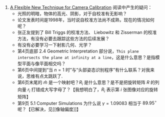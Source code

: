 1. [A Flexible New Technique for Camera Calibration](https://www.microsoft.com/en-us/research/wp-content/uploads/2016/02/tr98-71.pdf)
	阅读中产生的疑问：
	- 光照的明暗，物体的高光、阴影，对于自校准有无影响？
	- 论文发表时间是1998年，当时说自校准方法尚不成熟，现在的情况如何呢？
	- 张正友提到了 Bill Triggs 的校准方法、 Liebowitz 和 Zisserman 的校准方法，有没有必要去跟踪这些方法的后续发展？
	- 有没有必要学习一下射影几何、光学？
	- 第4页底部 2.4 Geometric Interpretation 部分说，`This plane intersects the plane at infinity at a line`，这是什么意思？是指模型平面与像平面相交吗？
	- 第6页中间提到“当 $n=1$ 时”与“头部姿态识别程序”有什么联系？对我来说，思维有点太跳跃了.
	- 第6页末尾的 $\hat{m}$ 是一个映射吧？$R_i$ 是什么意思？是不是把旋转矩阵 $R$ 的列向量 $r_i$ 打错成大写字母了？【我想明白了，$R_i$ 表示第 $i$ 张图像对应的旋转矩阵】
	- 第9页 5.1 Computer Simulations 为什么说 $\gamma=1.09083$ 相当于 $89.95^\circ$ 呢？【已解决，见[[像轴偏度]]】
